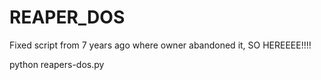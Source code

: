 # REAPER_DOS
Fixed script from 7 years ago where owner abandoned it, SO HEREEEE!!!!

python reapers-dos.py <URL>
